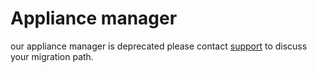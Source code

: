 # Appliance manager

our appliance manager is deprecated please contact [support](/docs/introduction/support.md) to discuss your migration path.